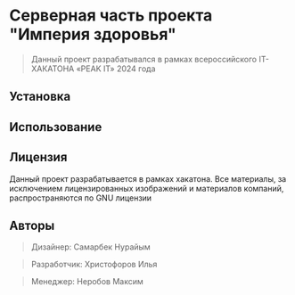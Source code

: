 # Серверная часть проекта "Империя здоровья"

> Данный проект разрабатывался в рамках всероссийского IT-ХАКАТОНА «PEAK IT» 2024 года

## Установка

## Использование

## Лицензия

Данный проект разрабатывается в рамках хакатона. Все материалы, за исключением лицензированных изображений и материалов компаний, распространяются по GNU лицензии

## Авторы

> Дизайнер: Самарбек Нурайым

> Разработчик: Христофоров Илья

> Менеджер: Неробов Максим

